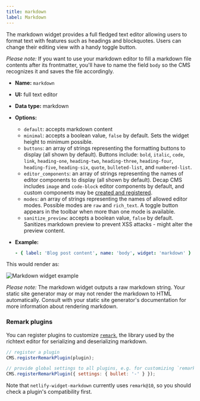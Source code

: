 ```yaml
---
title: markdown
label: Markdown
---
```

The markdown widget provides a full fledged text editor allowing users to format text with features such as headings and blockquotes. Users can change their editing view with a handy toggle button. 

*Please note:* If you want to use your markdown editor to fill a markdown file contents after its frontmatter, you'll have to name the field `body` so the CMS recognizes it and saves the file accordingly.

* **Name:** `markdown`
* **UI:** full text editor
* **Data type:** markdown
* **Options:**

  * `default`: accepts markdown content
  * `minimal`: accepts a boolean value, `false` by default. Sets the widget height to minimum possible.
  * `buttons`: an array of strings representing the formatting buttons to display (all shown by default). Buttons include: `bold`, `italic`, `code`, `link`, `heading-one`, `heading-two`, `heading-three`, `heading-four`, `heading-five`, `heading-six`, `quote`, `bulleted-list`, and `numbered-list`.
  * `editor_components`: an array of strings representing the names of editor components to display (all shown by default). Decap CMS includes `image` and `code-block` editor components by default, and custom components may be [created and registered](/docs/custom-widgets/#registereditorcomponent).
  * `modes`: an array of strings representing the names of allowed editor modes. Possible modes are `raw` and `rich_text`. A toggle button appears in the toolbar when more than one mode is available.
  * `sanitize_preview`: accepts a boolean value, `false` by default. Sanitizes markdown preview to prevent XSS attacks - might alter the preview content.
* **Example:**

  ```yaml
  - { label: 'Blog post content', name: 'body', widget: 'markdown' }
  ```

This would render as:

![Markdown widget example](/img/widgets-markdown.png)

*Please note:* The markdown widget outputs a raw markdown string. Your static site generator may or may not render the markdown to HTML automatically. Consult with your static site generator's documentation for more information about rendering markdown.

### Remark plugins

You can register plugins to customize [`remark`](https://github.com/remarkjs/remark), the library used by the richtext editor for serializing and deserializing markdown.

```js
// register a plugin
CMS.registerRemarkPlugin(plugin);

// provide global settings to all plugins, e.g. for customizing `remark-stringify`
CMS.registerRemarkPlugin({ settings: { bullet: '-' } });
```

Note that `netlify-widget-markdown` currently uses `remark@10`, so you should check a plugin's compatibility first.
